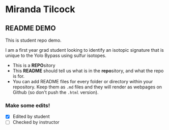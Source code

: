 # Miranda Tilcock

## README DEMO

This is student repo demo.

I am a first year grad student looking to identify an isotopic signature that is unique to the Yolo Bypass using sulfur isotopes.
 
 - This is a **REPO**sitory
 - This **README** should tell us what is in the **repo**sitory, and what the repo is for.
 - You can add README files for every folder or directory within your repository. Keep them as `.md` files and they will render as webpages on Github (so don't push the `.html` version).

### Make some edits!

- [X] Edited by student
- [ ] Checked by instructor
